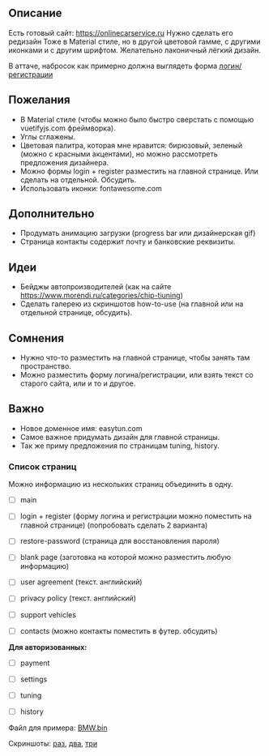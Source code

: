 ## Описание

Есть готовый сайт: https://onlinecarservice.ru
Нужно сделать его редизайн 
Тоже в Material стиле, но в другой цветовой гамме, с другими иконками и с другим шрифтом.
Желательно лаконичный лёгкий дизайн.

В аттаче, набросок как примерно должна выглядеть форма [логин/регистрации](./images/login_form.jpg)


## Пожелания

- В Material стиле (чтобы можно было быстро сверстать с помощью vuetifyjs.com фреймворка).
- Углы сглажены.
- Цветовая палитра, которая мне нравится: бирюзовый, зеленый (можно с красными акцентами), но можно рассмотреть предложения дизайнера.
- Можно формы login + register  разместить на главной странице. Или сделать на отдельной. Обсудить.
- Использовать иконки: fontawesome.com


## Дополнительно

- Продумать анимацию загрузки (progress bar или дизайнерская gif)
- Страница контакты содержит почту и банковские реквизиты.

## Идеи

- Бейджы автопроизводителей (как на сайте https://www.morendi.ru/categories/chip-tiuning)
- Сделать галерею из скриншотов how-to-use (на главной или на отдельной странице, обсудить).

## Сомнения

- Нужно что-то разместить на главной странице, чтобы занять там пространство.
- Можно разместить форму логина/регистрации, или взять текст со старого сайта, или и то и другое.

## Важно

- Новое доменное имя: easytun.com
- Самое важное придумать дизайн для главной страницы.
- Так же приму предложения по страницам tuning, history.


### Список страниц

Можно информацию из нескольких страниц объединить в одну.

- [ ] main
- [ ] login + register      (форму логина и регистрации можно поместить на главной странице) (попробовать сделать 2 варианта)
- [ ] restore-password      (страница для восстановления пароля)
- [ ] blank page            (заготовка на которой можно разместить любую информацию)
- [ ] user agreement       (текст. английский)
- [ ] privacy policy       (текст. английский)
- [ ] support vehicles
- [ ] contacts             (можно контакты поместить в футер. обсудить)


**Для авторизованных:**

- [ ] payment
- [ ] settings
- [ ] tuning    
- [ ] history


Файл для примера: [BMW.bin](./files/BMW.bin)

Скриншоты: [раз](./images/tuning_1.jpg), [два](./images/tuning_2.jpg), [три](./images/tuning_3.jpg)


